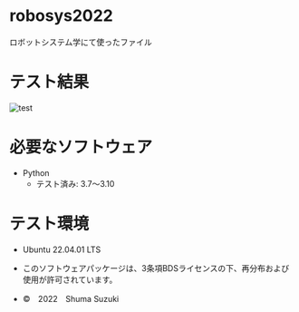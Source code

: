 # robosys2022
ロボットシステム学にて使ったファイル

# テスト結果
![test](https://github.com/melonsuika58/robosys2022/actions/.github/workflows/test.yml/badge.svg)

# 必要なソフトウェア
* Python
  * テスト済み: 3.7～3.10

# テスト環境
* Ubuntu 22.04.01 LTS

* このソフトウェアパッケージは、3条項BDSライセンスの下、再分布および使用が許可されています。
* ©　2022　Shuma Suzuki

